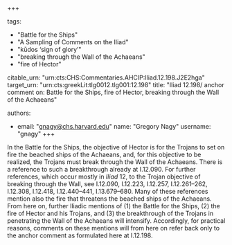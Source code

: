 +++

tags:
- "Battle for the Ships"
- "A Sampling of Comments on the Iliad"
- "kūdos ‘sign of glory’"
- "breaking through the Wall of the Achaeans"
- "fire of Hector"

citable_urn: "urn:cts:CHS:Commentaries.AHCIP:Iliad.12.198.J2E2hga"
target_urn: "urn:cts:greekLit:tlg0012.tlg001:12.198"
title: "Iliad 12.198/ anchor comment on: Battle for the Ships, fire of Hector, breaking through the Wall of the Achaeans"

authors:
- email: "gnagy@chs.harvard.edu"
  name: "Gregory Nagy"
  username: "gnagy"
+++

<p>In the Battle for the Ships, the objective of Hector is for the Trojans to set on fire the beached ships of the Achaeans, and, for this objective to be realized, the Trojans must break through the Wall of the Achaeans. There is a reference to such a breakthrough already at I.12.090. For further references, which occur mostly in <em>Iliad</em> 12, to the Trojan objective of breaking through the Wall, see I.12.090, I.12.223, Ι.12.257, I.12.261–262, I.12.308, I.12.418, Ι.12.440–441, I.13.679–680. Many of these references mention also the fire that threatens the beached ships of the Achaeans. From here on, further Iliadic mentions of (1) the Battle for the Ships, (2) the fire of Hector and his Trojans, and (3) the breakthrough of the Trojans in penetrating the Wall of the Achaeans will intensify. Accordingly, for practical reasons, comments on these mentions will from here on refer back only to the anchor comment as formulated here at I.12.198. </p>